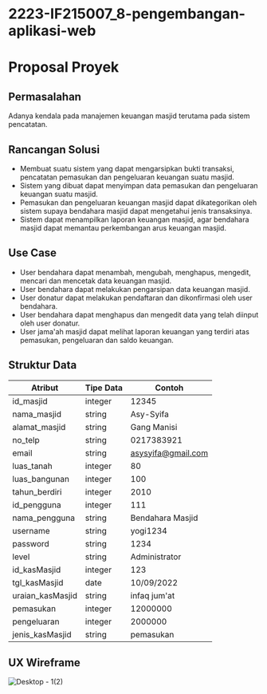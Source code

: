 # 2223-IF215007_8-pengembangan-aplikasi-web
# Proposal Proyek
## Permasalahan
Adanya kendala pada manajemen keuangan masjid terutama pada sistem pencatatan.

## Rancangan Solusi

 - Membuat suatu sistem yang dapat mengarsipkan bukti transaksi, pencatatan pemasukan dan pengeluaran keuangan suatu masjid. 
 - Sistem yang dibuat dapat menyimpan data pemasukan dan pengeluaran keuangan suatu masjid. 
 - Pemasukan dan pengeluaran keuangan masjid dapat dikategorikan oleh sistem supaya bendahara masjid dapat mengetahui jenis transaksinya.
 - Sistem dapat menampilkan laporan keuangan masjid, agar bendahara masjid dapat memantau perkembangan arus keuangan masjid.

## Use Case

 - User bendahara dapat menambah, mengubah, menghapus, mengedit, mencari dan mencetak data keuangan masjid.
 - User bendahara dapat melakukan pengarsipan data keuangan masjid.
 - User donatur dapat melakukan pendaftaran dan dikonfirmasi oleh user bendahara.
 - User bendahara dapat menghapus dan mengedit data yang telah diinput oleh user donatur.
 - User jama'ah masjid dapat melihat laporan keuangan yang terdiri atas pemasukan, pengeluaran dan saldo keuangan.

## Struktur Data

| Atribut | Tipe Data | Contoh |
|--|--|--|
| id_masjid | integer | 12345 |
| nama_masjid | string | Asy-Syifa |
| alamat_masjid | string | Gang Manisi |
| no_telp | string | 0217383921 |
| email | string | asysyifa@gmail.com |
| luas_tanah | integer | 80 |
| luas_bangunan | integer | 100 |
| tahun_berdiri | integer | 2010 |
| id_pengguna | integer | 111 |
| nama_pengguna | string | Bendahara Masjid |
| username | string | yogi1234 |
| password | string | 1234 |
| level | string | Administrator |
| id_kasMasjid | integer | 123 |
| tgl_kasMasjid | date | 10/09/2022 |
| uraian_kasMasjid | string | infaq jum'at |
| pemasukan | integer | 12000000 |
| pengeluaran | integer | 2000000 |
| jenis_kasMasjid | string | pemasukan |

## UX Wireframe
![Desktop - 1(2)](https://user-images.githubusercontent.com/113151072/189463468-9dbff655-4cce-42ec-bd0d-06554e6a790c.png)
